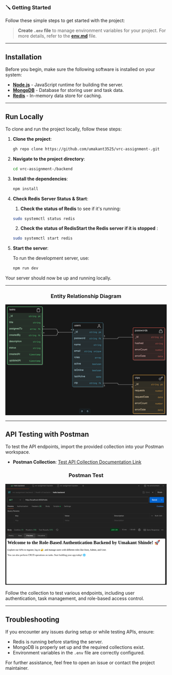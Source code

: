 ### 🪛 Getting Started

Follow these simple steps to get started with the project:

> **Create `.env` file** to manage environment variables for your project. For more details, refer to the **[env.md](env.md)** file.

---

## Installation

Before you begin, make sure the following software is installed on your system:

- **[Node.js](https://nodejs.org/en/download/)** - JavaScript runtime for building the server.
- **[MongoDB](https://www.mongodb.com/docs/manual/installation/)** - Database for storing user and task data.
- **[Redis](https://redis.io/download/)** - In-memory data store for caching.

---

## Run Locally

To clone and run the project locally, follow these steps:

1. **Clone the project**:

    ```bash
    gh repo clone https://github.com/umakant3525/vrc-assignment-.git
    ```

2. **Navigate to the project directory**:

    ```bash
    cd vrc-assignment-/backend
    ```

3. **Install the dependencies**:

    ```bash
    npm install
    ```

4. **Check Redis Server Status & Start**:

    1. **Check the status of Redis** to see if it's running:

    ```bash
    sudo systemctl status redis
    ```
    2. **Check the status of RedisStart the Redis server if it is stopped** :

    ```bash
    sudo systemctl start redis
    ```
    
5. **Start the server**:

    To run the development server, use:

    ```bash
    npm run dev
    ```

Your server should now be up and running locally.

---

<p align="center">
  <h3 align="center">Entity Relationship Diagram</h3>
  <img src="er.png" alt="Entity Relationship Diagram" />
</p>

---

## API Testing with Postman

To test the API endpoints, import the provided collection into your Postman workspace.

- **Postman Collection**: [Test API Collection Documentation Link](https://cloudy-station-320017.postman.co/workspace/My-Workspace~01d79ffe-e586-424b-8319-b20aa12fa944/collection/29744482-1ddb11ce-8b29-4b2e-80e2-b69ac742d3ab?action=share&creator=29744482)

<p align="center">
  <h3 align="center">Postman Test</h3>
  <img src="postman.png" alt="Postman Setup" />
</p>

Follow the collection to test various endpoints, including user authentication, task management, and role-based access control.

---

## Troubleshooting

If you encounter any issues during setup or while testing APIs, ensure:

- Redis is running before starting the server.
- MongoDB is properly set up and the required collections exist.
- Environment variables in the `.env` file are correctly configured.

For further assistance, feel free to open an issue or contact the project maintainer.

